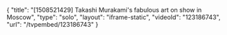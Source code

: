 {
    "title": "[1508521429] Takashi Murakami's fabulous art on show in Moscow",
    "type": "solo",
    "layout": "iframe-static",
    "videoId": "123186743",
    "url": "\/tvpembed\/123186743"
}